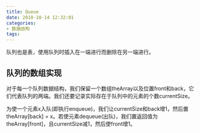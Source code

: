 ```yaml
---
title: Queue
date: 2018-10-14 12:32:01
categories:
- 数据结构
tags:
---
```


队列也是表，使用队列时插入在一端进行而删除在另一端进行。

## 队列的数组实现  
对于每一个队列数据结构，我们保留一个数组theArray以及位置front和back，它们代表队列的两端。我们还要记录实际存在于队列中的元素的个数currentSize。

为使一个元素x入队(即执行enqueue)，我们让currentSize和back增1，然后置theArray[back] = x。若使元素dequeue(出队)，我们置返回值为theArray[front]，且currentSize减1，然后使front增1。